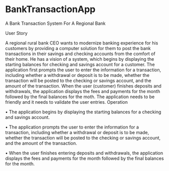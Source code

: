 # BankTransactionApp
A Bank Transaction System For A Regional Bank

User Story

A regional rural bank CEO wants to modernize banking experience for his customers by
providing a computer solution for them to post the bank transactions in their savings and
checking accounts from the comfort of their home. He has a vision of a system, which begins by
displaying the starting balances for checking and savings account for a customer. The application
first prompts the user to enter the information for a transaction, including whether a withdrawal or
deposit is to be made, whether the transaction will be posted to the checking or savings account,
and the amount of the transaction. When the user (customer) finishes deposits and withdrawals,
the application displays the fees and payments for the month followed by the final balances for
the moth. The application needs to be friendly and it needs to validate the user entries.
Operation

• The application begins by displaying the starting balances for a checking and savings
account.

• The application prompts the user to enter the information for a transaction, including whether
a withdrawal or deposit is to be made, whether the transaction will be posted to the checking
or savings account, and the amount of the transaction.

• When the user finishes entering deposits and withdrawals, the application displays the fees
and payments for the month followed by the final balances for the month.
